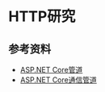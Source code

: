 # HTTP研究

## 参考资料

- [ASP.NET Core管道](https://www.cnblogs.com/artech/p/asp-net-core-pipeline.html)
- [ASP.NET Core通信管道](https://blog.csdn.net/Cool2Feel/article/details/100514911)
